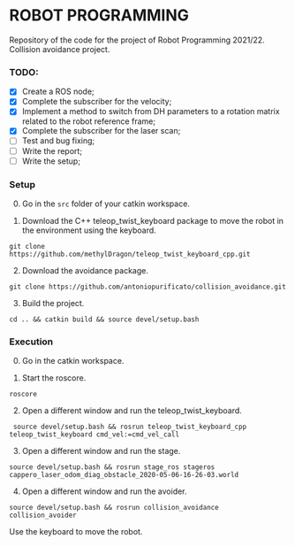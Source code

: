 # ROBOT PROGRAMMING
Repository of the code for the project of Robot Programming 2021/22.<br/>
Collision avoidance project.

### TODO:
- [x] Create a ROS node;
- [x] Complete the subscriber for the velocity;
- [x] Implement a method to switch from DH parameters to a rotation matrix related to the robot reference frame;
- [x] Complete the subscriber for the laser scan;
- [ ] Test and bug fixing;
- [ ] Write the report;
- [ ] Write the setup;

### Setup
0. Go in the ```src``` folder of your catkin workspace.

1. Download the C++ teleop_twist_keyboard package to move the robot in the environment using the keyboard.
  ```
  git clone https://github.com/methylDragon/teleop_twist_keyboard_cpp.git
  ```
2. Download the avoidance package.
 ```
git clone https://github.com/antoniopurificato/collision_avoidance.git
 ```
3. Build the project.
 ```
cd .. && catkin build && source devel/setup.bash
 ```

### Execution
0. Go in the catkin workspace.

1. Start the roscore.
  ```
  roscore
  ```
2. Open a different window and run the teleop_twist_keyboard.
 ```
  source devel/setup.bash && rosrun teleop_twist_keyboard_cpp teleop_twist_keyboard cmd_vel:=cmd_vel_call
  ```
3. Open a different window and run the stage.
```
source devel/setup.bash && rosrun stage_ros stageros cappero_laser_odom_diag_obstacle_2020-05-06-16-26-03.world
```
4. Open a different window and run the avoider.
```
source devel/setup.bash && rosrun collision_avoidance collision_avoider
```
Use the keyboard to move the robot.